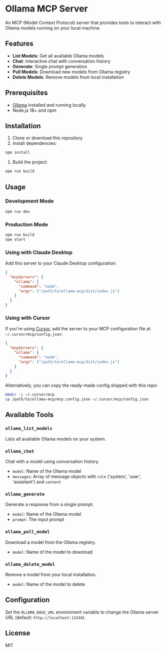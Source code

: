 # Ollama MCP Server

An MCP (Model Context Protocol) server that provides tools to interact with Ollama models running on your local machine.

## Features

- **List Models**: Get all available Ollama models
- **Chat**: Interactive chat with conversation history
- **Generate**: Single prompt generation
- **Pull Models**: Download new models from Ollama registry
- **Delete Models**: Remove models from local installation

## Prerequisites

- [Ollama](https://ollama.ai/) installed and running locally
- Node.js 18+ and npm

## Installation

1. Clone or download this repository
2. Install dependencies:

```bash
npm install
```

1. Build the project:

```bash
npm run build
```

## Usage

### Development Mode

```bash
npm run dev
```

### Production Mode

```bash
npm run build
npm start
```

### Using with Claude Desktop

Add this server to your Claude Desktop configuration:

```json
{
  "mcpServers": {
    "ollama": {
      "command": "node",
      "args": ["/path/to/ollama-mcp/dist/index.js"]
    }
  }
}
```

### Using with Cursor

If you're using [Cursor](https://cursor.com/), add the server to your MCP configuration file at `~/.cursor/mcp/config.json`:

```json
{
  "mcpServers": {
    "ollama": {
      "command": "node",
      "args": ["/path/to/ollama-mcp/dist/index.js"]
    }
  }
}
```

Alternatively, you can copy the ready-made config shipped with this repo:

```bash
mkdir -p ~/.cursor/mcp
cp /path/to/ollama-mcp/mcp.config.json ~/.cursor/mcp/config.json
```

## Available Tools

### `ollama_list_models`

Lists all available Ollama models on your system.

### `ollama_chat`

Chat with a model using conversation history.

- `model`: Name of the Ollama model
- `messages`: Array of message objects with `role` ('system', 'user', 'assistant') and `content`

### `ollama_generate`

Generate a response from a single prompt.

- `model`: Name of the Ollama model
- `prompt`: The input prompt

### `ollama_pull_model`

Download a model from the Ollama registry.

- `model`: Name of the model to download

### `ollama_delete_model`

Remove a model from your local installation.

- `model`: Name of the model to delete

## Configuration

Set the `OLLAMA_BASE_URL` environment variable to change the Ollama server URL (default: `http://localhost:11434`).

## License

MIT

